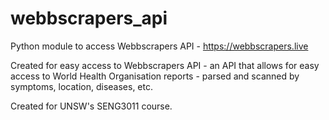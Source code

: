 # webbscrapers_api
Python module to access Webbscrapers API - https://webbscrapers.live

Created for easy access to Webbscrapers API - an API that allows for easy access to World Health Organisation reports - parsed and scanned by symptoms, location, diseases, etc.

Created for UNSW's SENG3011 course.
